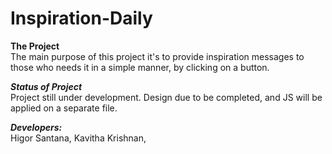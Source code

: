 # Inspiration-Daily
  
**The Project** 
<br>
The main purpose of this project it's to provide inspiration messages to those who needs it in a simple manner, by clicking on a button.


***Status of Project***
<br>
Project still under development. 
Design due to be completed, and JS will be applied on a separate file.

***Developers:***
<br> 
Higor Santana, 
Kavitha Krishnan,

